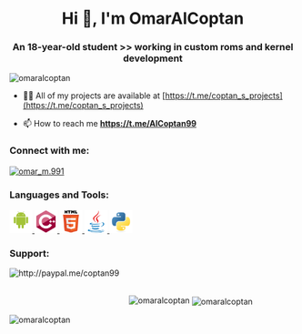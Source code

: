 <h1 align="center">Hi 👋, I'm OmarAlCoptan</h1>
<h3 align="center">An 18-year-old student >> working in custom roms and kernel development</h3>

<p align="left"> <img src="https://komarev.com/ghpvc/?username=omaralcoptan&label=Profile%20views&color=0e75b6&style=flat" alt="omaralcoptan" /> </p>

- 👨‍💻 All of my projects are available at [https://t.me/coptan_s_projects](https://t.me/coptan_s_projects)

- 📫 How to reach me **https://t.me/AlCoptan99**

<h3 align="left">Connect with me:</h3>
<p align="left">
<a href="https://instagram.com/omar_m.991" target="blank"><img align="center" src="https://raw.githubusercontent.com/rahuldkjain/github-profile-readme-generator/master/src/images/icons/Social/instagram.svg" alt="omar_m.991" height="30" width="40" /></a>
</p>

<h3 align="left">Languages and Tools:</h3>
<p align="left"> <a href="https://developer.android.com" target="_blank" rel="noreferrer"> <img src="https://raw.githubusercontent.com/devicons/devicon/master/icons/android/android-original-wordmark.svg" alt="android" width="40" height="40"/> </a> <a href="https://www.w3schools.com/cpp/" target="_blank" rel="noreferrer"> <img src="https://raw.githubusercontent.com/devicons/devicon/master/icons/cplusplus/cplusplus-original.svg" alt="cplusplus" width="40" height="40"/> </a> <a href="https://www.w3.org/html/" target="_blank" rel="noreferrer"> <img src="https://raw.githubusercontent.com/devicons/devicon/master/icons/html5/html5-original-wordmark.svg" alt="html5" width="40" height="40"/> </a> <a href="https://www.java.com" target="_blank" rel="noreferrer"> <img src="https://raw.githubusercontent.com/devicons/devicon/master/icons/java/java-original.svg" alt="java" width="40" height="40"/> </a> <a href="https://www.python.org" target="_blank" rel="noreferrer"> <img src="https://raw.githubusercontent.com/devicons/devicon/master/icons/python/python-original.svg" alt="python" width="40" height="40"/> </a> </p>

<h3 align="left">Support:</h3>
<p><a href="https://www.buymeacoffee.com/coptan"> <img align="left" src="https://cdn.buymeacoffee.com/buttons/v2/default-yellow.png" height="50" width="210" alt="http://paypal.me/coptan99" /></a></p><br><br>

<p><img align="left" src="https://github-readme-stats.vercel.app/api/top-langs?username=omaralcoptan&show_icons=true&locale=en&layout=compact" alt="omaralcoptan" /></p>

<p>&nbsp;<img align="center" src="https://github-readme-stats.vercel.app/api?username=omaralcoptan&show_icons=true&locale=en" alt="omaralcoptan" /></p>

<p><img align="center" src="https://github-readme-streak-stats.herokuapp.com/?user=omaralcoptan&" alt="omaralcoptan" /></p>

